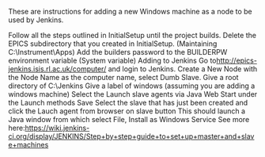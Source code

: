 These are instructions for adding a new Windows machine as a node to be used by Jenkins.

Follow all the steps outlined in InitialSetup until the project builds.
Delete the EPICS subdirectory that you created in InitialSetup. (Maintaining C:\Instrument\Apps)
Add the builders password to the BUILDERPW environment variable (System variable)
Adding to Jenkins
Go to ​http://epics-jenkins.isis.rl.ac.uk/computer/ and login to Jenkins.
Create a New Node with the Node Name as the computer name, select Dumb Slave.
Give a root directory of C:\Jenkins
Give a label of windows (assuming you are adding a windows machine)
Select the Launch slave agents via Java Web Start under the Launch methods
Save
Select the slave that has just been created and click the Lauch agent from browser on slave button
This should launch a Java window from which select File, Install as Windows Service
See more here: ​https://wiki.jenkins-ci.org/display/JENKINS/Step+by+step+guide+to+set+up+master+and+slave+machines